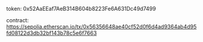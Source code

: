 token: 0x52AaEEaf7AeB314B604b8223Fe6A631Dc49d7499

contract: https://sepolia.etherscan.io/tx/0x56356648ae40cf52d0f6d4ad9364ab4d95fd08122d3db32bf143b78c5e6f7663

